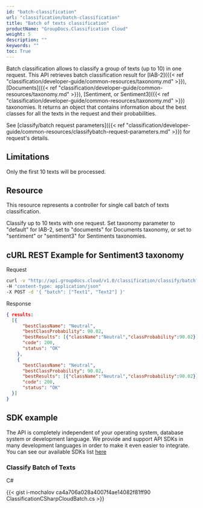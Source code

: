 ```yaml
---
id: "batch-classification"
url: "classification/batch-classification"
title: "Batch of texts classification"
productName: "GroupDocs.Classification Cloud"
weight: 5
description: ""
keywords: ""
toc: True
---
```


Batch classification allows to classify a group of texts (up to 10) in one request. 
This API retrieves batch classification result for [IAB-2]({{< ref "classification/developer-guide/common-resources/taxonomy.md" >}}), [Documents]({{< ref "classification/developer-guide/common-resources/taxonomy.md" >}}), [Sentiment, or Sentiment3]({{< ref "classification/developer-guide/common-resources/taxonomy.md" >}}) taxonomies. It returns an object that contains information about the best classes for all the texts in the request and their probabilities.

See [classify/batch request parameters]({{< ref "classification/developer-guide/common-resources/classifybatch-request-parameters.md" >}}) for request's details.

## Limitations

Only the first 10 texts will be processed.

## Resource

This resource represents a controller for single call batch of texts classification.

Classify up to 10 texts with one request. Set taxonomy parameter to "default" for IAB-2, set to "documents" for Documents taxonomy, or set to "sentiment" or "sentiment3" for Sentiments taxonomies.

## cURL REST Example for Sentiment3 taxonomy

Request

```bash 
curl -v "http://api.groupdocs.cloud/v1.0/classification/classify/batch?taxonomy=sentiment3"
-H "content-type: application/json"
-X POST -d '{ "batch": ["Text1", "Text2"] }'
```
Response

```json 
{ results:
  [{
      "bestClassName": "Neutral",
      "bestClassProbability": 90.02,
      "bestResults": [{"className":"Neutral","classProbability":90.02}],
      "code": 200,
      "status": "OK"
    },
    {
      "bestClassName": "Neutral",
      "bestClassProbability": 90.02,
      "bestResults": [{"className":"Neutral","classProbability":90.02}],
      "code": 200,
      "status": "OK"
  }]
}
```

## SDK example

The API is completely independent of your operating system, database system or development language. We provide and support API SDKs in many development languages in order to make it even easier to integrate. You can see our available SDKs list [here](https://github.com/groupdocs-classification-cloud/)

### Classify Batch of Texts

C#

{{< gist i-mochalov ca4a706a028a4007f4ae14082f81ff90 ClassificationCSharpCloudBatch.cs >}}















 


